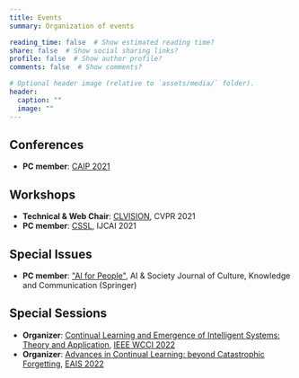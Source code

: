 ```yaml
---
title: Events
summary: Organization of events

reading_time: false  # Show estimated reading time?
share: false  # Show social sharing links?
profile: false  # Show author profile?
comments: false  # Show comments?

# Optional header image (relative to `assets/media/` folder).
header:
  caption: ""
  image: ""
---
```


## Conferences

* **PC member**: [CAIP 2021](https://aiforpeople.org/conference/cfp.php)

## Workshops

* **Technical & Web Chair**: [CLVISION](https://sites.google.com/view/clvision2021/), CVPR 2021
* **PC member**: [CSSL](https://sites.google.com/view/sscl-workshop-ijcai-2021/), IJCAI 2021

## Special Issues

* **PC member**: ["AI for People"](https://www.springer.com/journal/146/updates/18583616), AI & Society Journal of Culture, Knowledge and Communication (Springer)

## Special Sessions

* **Organizer**: [Continual Learning and Emergence of Intelligent Systems: Theory and Application](https://www.cc.okayama-u.ac.jp/~surisys/eis/wcci2022_ss_eis.html), [IEEE WCCI 2022](https://wcci2022.org/)
* **Organizer**: [Advances in Continual Learning: beyond Catastrophic Forgetting](https://sites.google.com/di.unipi.it/eais22-cl/), [EAIS 2022](http://cyprusconferences.org/eais2022)